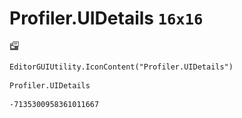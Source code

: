 # Profiler.UIDetails `16x16`
<img src="/img/Profiler.UIDetails.png" width=16 height=16>

``` CSharp
EditorGUIUtility.IconContent("Profiler.UIDetails")
```
```
Profiler.UIDetails
```
```
-7135300958361011667
```
